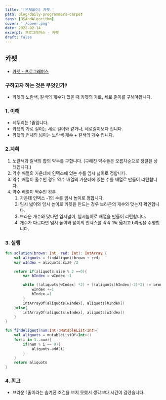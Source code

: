 ```yaml
---
title: '[문제풀이] 카펫 '
path: blog/daily-programmers-carpet
tags: [DSAndAlgorithm]
cover: './cover.png'
date: 2022-02-14
excerpt: 프로그래머스 - 카펫
draft: false
---
```


## 카펫

- [카펫 - 프로그래머스](https://programmers.co.kr/learn/courses/30/lessons/42842)

### 구하고자 하는 것은 무엇인가?

- 카펫의 노란색, 갈색의 개수가 있을 때 카펫의 가로, 세로 길이를 구해야합니다.

### 1. 이해

- 테두리는 1줄입니다.
- 카펫의 가로 길이는 세로 길이와 같거나, 세로길이보다 깁니다.
- 카펫의 전체의 넓이는 노란색 개수 + 갈색의 개수 입니다.

### 2.계획

1. 노란색과 갈색의 합의 약수를 구합니다. (구해진 약수들은 오름차순으로 정렬된 상태입니다.)
2. 약수 배열의 가운데에 인덱스에 있는 수를 임시 넓이로 정합니다.
3. 약수 배열이 홀수인 경우 약수 배열의 가운데에 있는 수를 배열로 만들어 리턴합니다.
4. 약수 배열이 짝수인 경우
   1. 가운데 인덱스 -1의 수를 임시 높이로 정합니다.
   2. 임시 넓이와 임시 높이로 카펫을 만드는 경우 브라운의 개수와 맞는지 확인합니다.
   3. 브라운 개수와 맞다면 임시넓이, 임시높이로 배열을 만들어 리턴합니다.
   4. 개수가 다르다면 임시 높이와 넓이의 인덱스를 각각 1씩 옮기고 b과정을 수행합니다.

### 3. 실행

```kotlin
fun solution(brown: Int, red: Int): IntArray {
    val aliquots = findAliquot(brown + red)
    var wIndex = aliquots.size /2

    return if(aliquots.size % 2 ==0){
        var hIndex = wIndex -1

        while ((aliquots[wIndex] *2) + ((aliquots[hIndex]-2)*2) != brown){
            wIndex +=1
            hIndex-=1
        }
        intArrayOf(aliquots[wIndex], aliquots[hIndex])
    }else{
        intArrayOf(aliquots[wIndex], aliquots[wIndex])
    }
}

fun findAliquot(num:Int):MutableList<Int>{
    val aliquots = mutableListOf<Int>()
    for(i in 1..num){
        if(num % i == 0){
            aliquots.add(i)
        }
    }
    return aliquots
}
```

### 4. 회고

- 브라운 1줄이라는 숨겨진 조건을 보지 못했서 생각보다 시간이 걸렸습니다.
